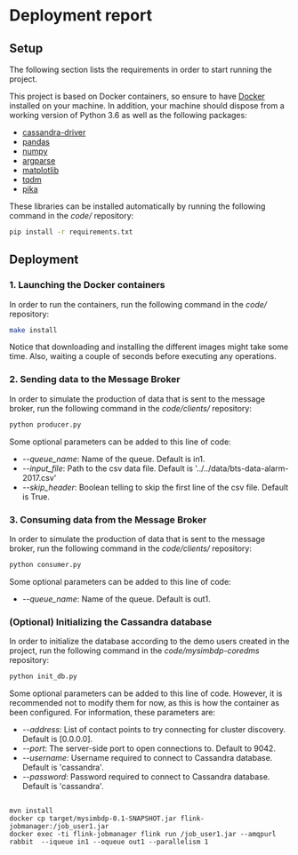 # Deployment report

## Setup
The following section lists the requirements in order to start running the project.

This project is based on Docker containers, so ensure to have [Docker](https://docs.docker.com/v17.12/install/) installed on your machine. In addition, your machine should dispose from a working version of Python 3.6 as well as the following packages:
- [cassandra-driver](https://pypi.org/project/cassandra-driver/)
- [pandas](https://pypi.org/project/pandas/)
- [numpy](https://pypi.org/project/numpy/)
- [argparse](https://pypi.org/project/argparse/)
- [matplotlib](https://pypi.org/project/matplotlib/)
- [tqdm](https://pypi.org/project/tqdm/)
- [pika](https://pypi.org/project/pika/)

These libraries can be installed automatically by running the following command in the *code/* repository:
```bash
pip install -r requirements.txt
```

## Deployment

###  1. Launching the Docker containers
In order to run the containers, run the following command in the *code/* repository:
```bash
make install
```
Notice that downloading and installing the different images might take some time. Also, waiting a couple of seconds before executing any operations.


### 2. Sending data to the Message Broker
In order to simulate the production of data that is sent to the message broker, run the following command in the *code/clients/* repository:
```bash
python producer.py
```
Some optional parameters can be added to this line of code:
* *--queue_name*: Name of the queue. Default is in1.
* *--input_file*: Path to the csv data file. Default is '../../data/bts-data-alarm-2017.csv'
* *--skip_header*: Boolean telling to skip the first line of the csv file. Default is True.



### 3. Consuming data from the Message Broker
In order to simulate the production of data that is sent to the message broker, run the following command in the *code/clients/* repository:
```bash
python consumer.py
```
Some optional parameters can be added to this line of code:
* *--queue_name*: Name of the queue. Default is out1.



### (Optional) Initializing the Cassandra database
In order to initialize the database according to the demo users created in the project, run the following command in the *code/mysimbdp-coredms* repository:
```bash
python init_db.py
```
Some optional parameters can be added to this line of code. However, it is recommended not to modify them for now, as this is how the container as been configured. For information, these parameters are:
* *--address*: List of contact points to try connecting for cluster discovery. Default is [0.0.0.0].
* *--port*: The server-side port to open connections to. Default to 9042.
* *--username*: Username required to connect to Cassandra database. Default is 'cassandra'.
* *--password*: Password required to connect to Cassandra database. Default is 'cassandra'.





## 
````
mvn install
docker cp target/mysimbdp-0.1-SNAPSHOT.jar flink-jobmanager:/job_user1.jar
docker exec -ti flink-jobmanager flink run /job_user1.jar --amqpurl rabbit  --iqueue in1 --oqueue out1 --parallelism 1
````

